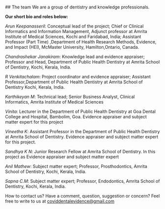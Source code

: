 <p>&nbsp;</p>
<p>&nbsp;</p>
<p>&nbsp;</p>
<p>&nbsp;</p>
<p>&nbsp;</p>
## The team
We are a group of dentistry and knowledge professionals.

**Our short bio and roles below:**

*Arun Keepanasseril*: Conceptual lead of the project; Chief or Clinical Informatics and Information Management, Adjunct professor at Amrita Institute of Medical Sciences, Kochi and Faridabad, India;  Assistant Professor (Part Time) ,Department of Health Research Methods, Evidence, and Impact (HEI), McMaster University, Hamilton,Ontario, Canada.

*Chandrashekar Janakiram*: Knowledge lead and evidence appraiser;  Professor and Head, Department of Public Health Dentistry at Amrita School of Dentistry, Kochi, Kerala, India. 

*R Venkitachalam*: Project coordinator and evidence appraiser; Assistant Professor,Department of Public Health Dentistry at Amrita School of Dentistry Kochi, Kerala, India. 

*Karthikeyan M*: Technical lead; Senior Business Analyst, Clinical Informatics, Amrita Institute of Medical Sciences

*Vinita*: Lecturer in the Department of Public Health Dentistry at Goa Dental College and Hospital, Bambolim, Goa. Evidence appraiser and subject matter expert for this project

*Vineetha K*: Assistant Professor in the Department of Public Health Dentistry at Amrita School of Dentistry. Evidence appraiser and subject matter expert for this project.

*Sandhya K N*: Junior Research Fellow at Amrita School of Dentistry. In this project as Evidence appraiser and subject matter expert

*Anil Mathew*: Subject matter expert; Professor, Prosthodontics, Amrita School of Dentistry, Kochi, Kerala, India.

*Sapna C.M*: Subject matter expert; Professor, Endodontics, Amrita School of Dentistry, Kochi, Kerala, India. 

How to contact us?
Have a comment, question, suggestion or concern? Feel free to write to us at coviddentalevidence@gmail.com


